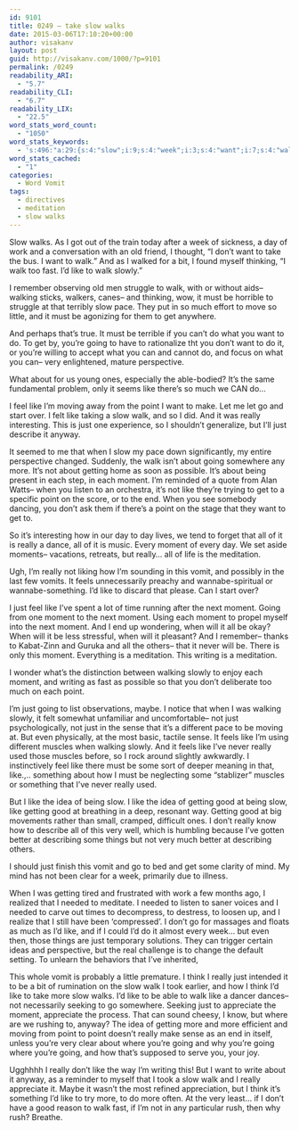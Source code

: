 ```yaml
---
id: 9101
title: 0249 – take slow walks
date: 2015-03-06T17:10:20+00:00
author: visakanv
layout: post
guid: http://visakanv.com/1000/?p=9101
permalink: /0249
readability_ARI:
  - "5.7"
readability_CLI:
  - "6.7"
readability_LIX:
  - "22.5"
word_stats_word_count:
  - "1050"
word_stats_keywords:
  - 's:496:"a:29:{s:4:"slow";i:9;s:4:"week";i:3;s:4:"want";i:7;s:4:"walk";i:10;s:4:"fast";i:3;s:4:"like";i:20;s:6:"slowly";i:4;s:7:"walking";i:4;s:4:"pace";i:3;s:5:"going";i:7;s:11:"perspective";i:3;s:4:"feel";i:3;s:6:"moving";i:3;s:5:"point";i:6;s:6:"really";i:11;s:4:"just";i:10;s:6:"anyway";i:3;s:6:"moment";i:10;s:10:"meditation";i:3;s:5:"vomit";i:3;s:5:"feels";i:3;s:7:"writing";i:3;s:5:"sense";i:3;s:7:"muscles";i:3;s:4:"idea";i:3;s:4:"good";i:4;s:6:"needed";i:3;s:5:"think";i:3;s:10:"appreciate";i:3;}";'
word_stats_cached:
  - "1"
categories:
  - Word Vomit
tags:
  - directives
  - meditation
  - slow walks
---
```

Slow walks. As I got out of the train today after a week of sickness, a day of work and a conversation with an old friend, I thought, &#8220;I don&#8217;t want to take the bus. I want to walk.&#8221; And as I walked for a bit, I found myself thinking, &#8220;I walk too fast. I&#8217;d like to walk slowly.&#8221;

I remember observing old men struggle to walk, with or without aids– walking sticks, walkers, canes– and thinking, wow, it must be horrible to struggle at that terribly slow pace. They put in so much effort to move so little, and it must be agonizing for them to get anywhere.

And perhaps that&#8217;s true. It must be terrible if you can&#8217;t do what you want to do. To get by, you&#8217;re going to have to rationalize tht you don&#8217;t want to do it, or you&#8217;re willing to accept what you can and cannot do, and focus on what you can– very enlightened, mature perspective.

What about for us young ones, especially the able-bodied? It&#8217;s the same fundamental problem, only it seems like there&#8217;s so much we CAN do&#8230;

I feel like I&#8217;m moving away from the point I want to make. Let me let go and start over. I felt like taking a slow walk, and so I did. And it was really interesting. This is just one experience, so I shouldn&#8217;t generalize, but I&#8217;ll just describe it anyway.

It seemed to me that when I slow my pace down significantly, my entire perspective changed. Suddenly, the walk isn&#8217;t about going somewhere any more. It&#8217;s not about getting home as soon as possible. It&#8217;s about being present in each step, in each moment. I&#8217;m reminded of a quote from Alan Watts– when you listen to an orchestra, it&#8217;s not like they&#8217;re trying to get to a specific point on the score, or to the end. When you see somebody dancing, you don&#8217;t ask them if there&#8217;s a point on the stage that they want to get to.

So it&#8217;s interesting how in our day to day lives, we tend to forget that all of it is really a dance, all of it is music. Every moment of every day. We set aside moments– vacations, retreats, but really&#8230; all of life is the meditation.

Ugh, I&#8217;m really not liking how I&#8217;m sounding in this vomit, and possibly in the last few vomits. It feels unnecessarily preachy and wannabe-spiritual or wannabe-something. I&#8217;d like to discard that please. Can I start over?

I just feel like I&#8217;ve spent a lot of time running after the next moment. Going from one moment to the next moment. Using each moment to propel myself into the next moment. And I end up wondering, when will it all be okay? When will it be less stressful, when will it pleasant? And I remember– thanks to Kabat-Zinn and Guruka and all the others– that it never will be. There is only this moment. Everything is a meditation. This writing is a meditation.

I wonder what&#8217;s the distinction between walking slowly to enjoy each moment, and writing as fast as possible so that you don&#8217;t deliberate too much on each point.

I&#8217;m just going to list observations, maybe. I notice that when I was walking slowly, it felt somewhat unfamiliar and uncomfortable– not just psychologically, not just in the sense that it&#8217;s a different pace to be moving at. But even physically, at the most basic, tactile sense. It feels like I&#8217;m using different muscles when walking slowly. And it feels like I&#8217;ve never really used those muscles before, so I rock around slightly awkwardly. I instinctively feel like there must be some sort of deeper meaning in that, like.,.. something about how I must be neglecting some &#8220;stablizer&#8221; muscles or something that I&#8217;ve never really used.

But I like the idea of being slow. I like the idea of getting good at being slow, like getting good at breathing in a deep, resonant way. Getting good at big movements rather than small, cramped, difficult ones. I don&#8217;t really know how to describe all of this very well, which is humbling because I&#8217;ve gotten better at describing some things but not very much better at describing others.

I should just finish this vomit and go to bed and get some clarity of mind. My mind has not been clear for a week, primarily due to illness.

When I was getting tired and frustrated with work a few months ago, I realized that I needed to meditate. I needed to listen to saner voices and I needed to carve out times to decompress, to destress, to loosen up, and I realize that I still have been &#8216;compressed&#8217;. I don&#8217;t go for massages and floats as much as I&#8217;d like, and if I could I&#8217;d do it almost every week&#8230; but even then, those things are just temporary solutions. They can trigger certain ideas and perspective, but the real challenge is to change the default setting. To unlearn the behaviors that I&#8217;ve inherited,

This whole vomit is probably a little premature. I think I really just intended it to be a bit of rumination on the slow walk I took earlier, and how I think I&#8217;d like to take more slow walks. I&#8217;d like to be able to walk like a dancer dances– not necessarily seeking to go somewhere. Seeking just to appreciate the moment, appreciate the process. That can sound cheesy, I know, but where are we rushing to, anyway? The idea of getting more and more efficient and moving from point to point doesn&#8217;t really make sense as an end in itself, unless you&#8217;re very clear about where you&#8217;re going and why you&#8217;re going where you&#8217;re going, and how that&#8217;s supposed to serve you, your joy.

Ugghhhh I really don&#8217;t like the way I&#8217;m writing this! But I want to write about it anyway, as a reminder to myself that I took a slow walk and I really appreciate it. Maybe it wasn&#8217;t the most refined appreciation, but I think it&#8217;s something I&#8217;d like to try more, to do more often. At the very least&#8230; if I don&#8217;t have a good reason to walk fast, if I&#8217;m not in any particular rush, then why rush? Breathe.